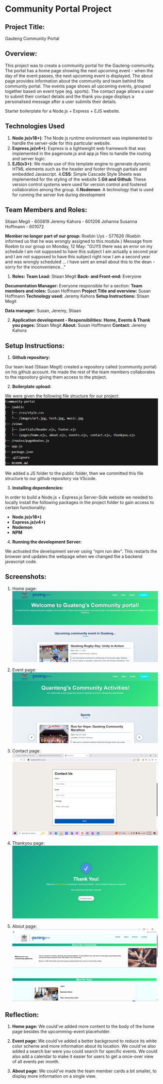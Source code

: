 # Community Portal Project

## Project Title:

Gauteng Community Portal

## Overview:

This project was to create a community portal for the Gauteng-community. The portal has a home page showing the next upcoming event - when the day of the event passes, the next upcoming event is displayed. The about page provides information about the community and team behind the community portal. The events page shows all upcoming events, grouped together based on event type (eg. sports). The contact page allows a user to submit their contact details and the thank you page displays a personalised message after a user submits their details.

Starter boilerplate for a Node.js + Express + EJS website.

## Technologies Used

1. **Node.js(v18+)**: The Node js runtime environment was implemented to handle the server-side for this particular website.
2. **Express.js(v4+)**: Express is a lightweight web framework that was implemented in the pageroute.js and app.js files to handle the routing and server logic.
3. **EJS(v3+)**: We made use of this template engine to generate dynamic HTML elements such as the header and footer through partials and embedded Javascript. 4.**CSS**: Simple Cascade Style Sheets was implemented for the styling of the website 5.**Git and Github**: These version control systems were used for version control and fostered collaboration among the group. 6.**Nodemon**: A technology that is used for running the server live during development

## Team Members and Roles:

Stiaan Megit - 600819
Jeremy Kahora - 601206
Johanna Susanna Hoffmann - 601072

**Member no longer part of our group:**
Roebin Uys - 577626
(Roebin informed us that he was wrongly assigned to this module.)
Message from Roebin to our group on Monday, 12 May:
"GUYS there was an error on my schedule I am not supposed to have this subject I am actually a second year and I am not supposed to have this subject right now I am a second year and was wrongly scheduled ... i have sent an email about this to the dean - sorry for the inconvenience..."

1. **Roles:**
   **Team Lead:** Stiaan Megit
   **Back- and Front-end:** Everyone

**Documentation Manager:** Everyone responsible for a section:
**Team members and roles:** Susan Hoffmann
**Project Title and overview:** Susan Hoffmann
**Technology used:** Jeremy Kahora
**Setup Instructions:** Stiaan Megit

**Data manager:** Susan, Jeremy, Stiaan

2. **Application development - Responsibilities:**
   **Home, Events & Thank you pages:** Stiaan Megit
   **About:** Susan Hoffmann
   **Contact:** Jeremy Kahora

## Setup Instructions:

1. **Github repository:**

Our team lead (Stiaan Megit) created a repository called (community portal) on his github account. He made the rest of the team members collaborates to the repository giving them access to the ptoject.

2. **Boilerplate upload:**

We were given the following file structure for our project:
![alt text](image.png)

We added a JS folder to the public folder, then we committed this file structure to our github repository via VScode.

3. **Installing dependencies:**

In order to build a Node.js + Express.js Server-Side website we needed to locally install the following packages in the project folder to gain access to certain functionality:

- **Node.js(v18+)**
- **Express.js(v4+)**
- **Nodemon**
- **NPM**

4. **Running the development Server:**

We activated the development server using "npm run dev". This restarts the browser and updates the webpage when we changed the a backend javascript code.

## Screenshots:

1. Home page:
   ![alt text](image-1.png)

2. Event page:
   ![alt text](image-2.png)

3. Contact page:
   ![alt text](contact.png)

4. Thankyou page:
   ![alt text](image-3.png)

5. About page:
   ![alt text](About_Screenshot.png)

## Reflection:

1. **Home page:** We could've added more content to the body of the home page besides the upcomming-event placeholder.

2. **Event page:** We could've added a better background to reduce its white color scheme and more information about its location. We could've also added a search bar were you could search for specific events. We could also add a calendar to make it easier for users to get a once-over view of all events per month.

3. **About page:** We could've made the team member cards a bit smaller, to display more information on a single view.
